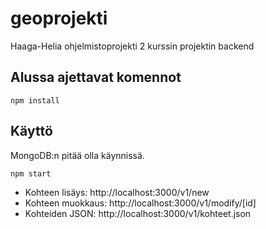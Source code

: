 # geoprojekti
Haaga-Helia ohjelmistoprojekti 2 kurssin projektin backend

## Alussa ajettavat komennot
```
npm install
```

## Käyttö
MongoDB:n pitää olla käynnissä.
```
npm start
```
* Kohteen lisäys: http://localhost:3000/v1/new
* Kohteen muokkaus: http://localhost:3000/v1/modify/[id]
* Kohteiden JSON: http://localhost:3000/v1/kohteet.json
